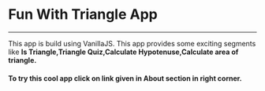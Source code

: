# Fun With Triangle App
<hr>
This app is build using VanillaJS. This app provides some exciting segments like <b>Is Triangle,Triangle Quiz,Calculate Hypotenuse,Calculate area of triangle.</b>
<h4>To try this cool app click on link given in About section in right corner.</h4>

